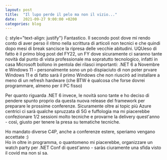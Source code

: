 ```yaml
---
layout: post
title:  "Il lupo perde il pelo ma non il vizio..."
date:   2021-09-27 9:00:00 +0200
categories: blog
---
```

{: style="text-align: justify"}
Fantastico. Il secondo post dove mi rendo conto di aver perso il ritmo nella scrittura di articoli non tecnici e che quindi dopo mesi di break sancisce la ripresa delle vecchie abitudini. UQUeso di fatto è il primo blog post del FY22, un FY dove sicuramente ci saranno tante novità dal punto di vista professionale ma sopratutto tecnologico, infatti in casa Microsoft bollono in pentola dei rilasci importanti: .NET 6 a Novembre e Windows 11 - personalmente sono un pò dispiaciuto di non poter prvare Windows 11 e di fatto sarà il primo Windows che non riuscirò ad installare a meno di un refresh hardware (che BTW è qualcosa che forse dovrei programmare, almeno per il PC fisso)

Per quanto riguarda .NET 6 invece, le novità sono tante e ho deciso di pendere spunto proprio da questa nuova release del framework per preparare le prossime conferenze. Sicuramente oltre ai topic più Azure centrici ci sarà qualche spruzzata di 5G e fuffologia ma mi piacerebbe confezionare 1/2 sessioni molto tecniche e provarne la delivery quest'anno - così, giusto per tenere la presa su tematiche tecniche.

Ho mandato diverse C4P, anche a conferenze estere, speriamo vengano accettate :)  
Ho in oltre in programma, o quantomeno mi piacerebbe, organizzare un watch party per .NET Conf di quest'anno - saràs ciuramente una sfida visto il covid ma non si sa.